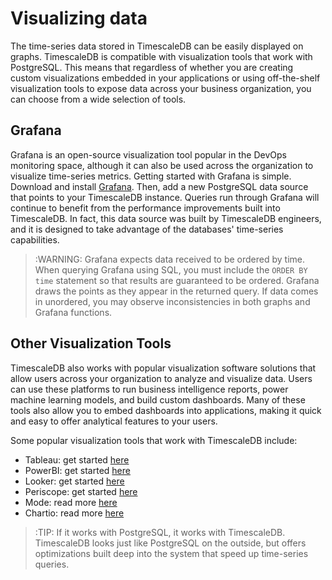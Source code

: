 # Visualizing data

The time-series data stored in TimescaleDB can be easily displayed on graphs.
TimescaleDB is compatible with visualization tools that work with PostgreSQL. This means that
regardless of whether you are creating custom visualizations embedded in your applications or
using off-the-shelf visualization tools to expose data across your business organization, you
can choose from a wide selection of tools.

## Grafana [](grafana)

Grafana is an open-source visualization tool popular in the DevOps monitoring space,
although it can also be used across the organization to visualize time-series metrics.
Getting started with Grafana is simple. Download and install [Grafana][grafana-install].
Then, add a new PostgreSQL data source that points to your TimescaleDB instance.
Queries run through Grafana will continue to benefit from the performance improvements
built into TimescaleDB. In fact, this data source was built by TimescaleDB engineers,
and it is designed to take advantage of the databases' time-series capabilities.

>:WARNING: Grafana expects data received to be ordered by time. When querying
Grafana using SQL, you must include the `ORDER BY time` statement so that
results are guaranteed to be ordered. Grafana draws the points as they appear
in the returned query. If data comes in unordered, you may observe
inconsistencies in both graphs and Grafana functions.

## Other Visualization Tools [](other-viz-tools)

TimescaleDB also works with popular visualization software solutions that allow
users across your organization to analyze and visualize data. Users can use these
platforms to run business intelligence reports, power machine learning models, and
build custom dashboards. Many of these tools also allow you to embed dashboards
into applications, making it quick and easy to offer analytical features to your users.

Some popular visualization tools that work with TimescaleDB include:
- Tableau: get started [here][tableau-install]
- PowerBI: get started [here][powerbi-install]
- Looker: get started [here][looker-install]
- Periscope: get started [here][periscope-install]
- Mode: read more [here][mode-install]
- Chartio: read more [here][chartio-install]

>:TIP: If it works with PostgreSQL, it works with TimescaleDB. TimescaleDB looks
just like PostgreSQL on the outside, but offers optimizations built deep into the
system that speed up time-series queries.

[grafana-install]: https://grafana.com/get
[tableau-install]: https://onlinehelp.tableau.com/current/pro/desktop/en-us/examples_postgresql.html
[powerbi-install]: https://powerbi.microsoft.com/en-us/integrations/postgresql/
[looker-install]: https://docs.looker.com/setup-and-management/database-config/postgresql
[periscope-install]: https://doc.periscopedata.com/article/connecting-to-periscope-menu#whitelisting
[mode-install]: https://about.modeanalytics.com/postgres/
[chartio-install]: https://chartio.com/product/data-sources/postgresql/
